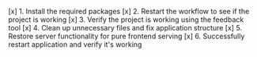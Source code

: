 [x] 1. Install the required packages
[x] 2. Restart the workflow to see if the project is working
[x] 3. Verify the project is working using the feedback tool
[x] 4. Clean up unnecessary files and fix application structure
[x] 5. Restore server functionality for pure frontend serving
[x] 6. Successfully restart application and verify it's working